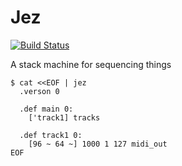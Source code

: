 # Jez

[![Build Status](https://travis-ci.org/davebrent/jez.svg?branch=master)](https://travis-ci.org/davebrent/jez)

A stack machine for sequencing things

    $ cat <<EOF | jez
      .verson 0

      .def main 0:
        ['track1] tracks

      .def track1 0:
        [96 ~ 64 ~] 1000 1 127 midi_out
    EOF
